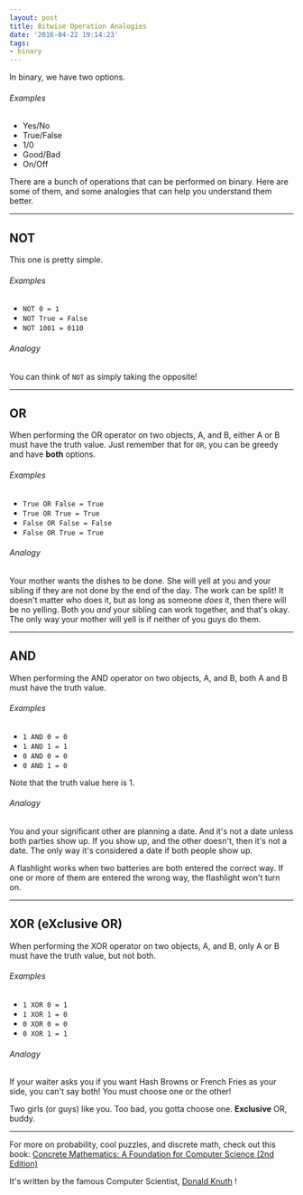 ```yaml
---
layout: post
title: Bitwise Operation Analogies
date: '2016-04-22 19:14:23'
tags:
- binary
---
```


In binary, we have two options.

###### Examples

* Yes/No
* True/False
* 1/0
* Good/Bad
* On/Off

There are a bunch of operations that can be performed on binary. Here are some of them, and some analogies that can help you understand them better.

---

## NOT

This one is pretty simple.

###### Examples

* `NOT 0 = 1`
* `NOT True = False`
* `NOT 1001 = 0110`

###### Analogy

You can think of `NOT` as simply taking the opposite!

---

## OR

When performing the OR operator on two objects, A, and B, either A or B must have the truth value.
Just remember that for `OR`, you can be greedy and have **both** options.

###### Examples

* `True OR False = True`
* `True OR True = True`
* `False OR False = False`
* `False OR True = True`

###### Analogy

Your mother wants the dishes to be done. She will yell at you and your sibling if they are not done by the end of the day. The work can be split! It doesn't matter who does it, but as long as someone *does* it, then there will be no yelling. Both you *and* your sibling can work together, and that's okay. The only way your mother will yell is if neither of you guys do them.

---

## AND

When performing the AND operator on two objects, A, and B, both A and B must have the truth value.

###### Examples

* `1 AND 0 = 0`
* `1 AND 1 = 1`
* `0 AND 0 = 0`
* `0 AND 1 = 0`

Note that the truth value here is 1.

###### Analogy

You and your significant other are planning a date. And it's not a date unless both parties show up. If you show up, and the other doesn't, then it's not a date. The only way it's considered a date if both people show up.

A flashlight works when two batteries are both entered the correct way. If one or more of them are entered the wrong way, the flashlight won't turn on.

---

## XOR (eXclusive OR)

When performing the XOR operator on two objects, A, and B, only A or B must have the truth value, but not both.

###### Examples

* `1 XOR 0 = 1`
* `1 XOR 1 = 0`
* `0 XOR 0 = 0`
* `0 XOR 1 = 1`

###### Analogy

If your waiter asks you if you want Hash Browns or French Fries as your side, you can't say both! You must choose one or the other!

Two girls (or guys) like you. Too bad, you gotta choose one. **Exclusive** OR, buddy.

---
For more on probability, cool puzzles, and discrete math, check out this book:
<a  href="http://www.amazon.com/gp/product/0201558025/ref=as_li_tl?ie=UTF8&camp=1789&creative=9325&creativeASIN=0201558025&linkCode=as2&tag=raymondtaught-20&linkId=VYPGS3UB5GNPPMKI">Concrete Mathematics: A Foundation for Computer Science (2nd Edition)</a><img src="http://ir-na.amazon-adsystem.com/e/ir?t=raymondtaught-20&l=as2&o=1&a=0201558025" width="1" height="1" border="0" alt="" style="border:none !important; margin:0px !important;" />

It's written by the famous Computer Scientist, [Donald Knuth](https://en.wikipedia.org/wiki/Donald_Knuth) !
